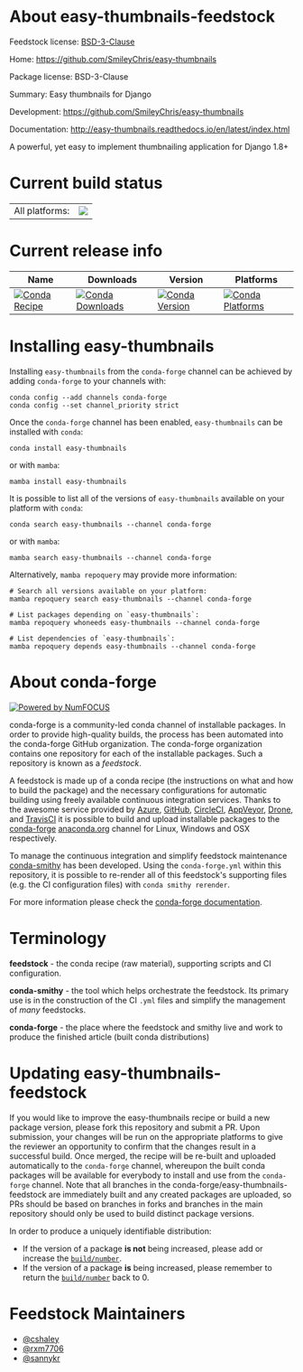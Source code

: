 About easy-thumbnails-feedstock
===============================

Feedstock license: [BSD-3-Clause](https://github.com/conda-forge/easy-thumbnails-feedstock/blob/main/LICENSE.txt)

Home: https://github.com/SmileyChris/easy-thumbnails

Package license: BSD-3-Clause

Summary: Easy thumbnails for Django

Development: https://github.com/SmileyChris/easy-thumbnails

Documentation: http://easy-thumbnails.readthedocs.io/en/latest/index.html

A powerful, yet easy to implement thumbnailing application for Django 1.8+

Current build status
====================


<table><tr><td>All platforms:</td>
    <td>
      <a href="https://dev.azure.com/conda-forge/feedstock-builds/_build/latest?definitionId=4798&branchName=main">
        <img src="https://dev.azure.com/conda-forge/feedstock-builds/_apis/build/status/easy-thumbnails-feedstock?branchName=main">
      </a>
    </td>
  </tr>
</table>

Current release info
====================

| Name | Downloads | Version | Platforms |
| --- | --- | --- | --- |
| [![Conda Recipe](https://img.shields.io/badge/recipe-easy--thumbnails-green.svg)](https://anaconda.org/conda-forge/easy-thumbnails) | [![Conda Downloads](https://img.shields.io/conda/dn/conda-forge/easy-thumbnails.svg)](https://anaconda.org/conda-forge/easy-thumbnails) | [![Conda Version](https://img.shields.io/conda/vn/conda-forge/easy-thumbnails.svg)](https://anaconda.org/conda-forge/easy-thumbnails) | [![Conda Platforms](https://img.shields.io/conda/pn/conda-forge/easy-thumbnails.svg)](https://anaconda.org/conda-forge/easy-thumbnails) |

Installing easy-thumbnails
==========================

Installing `easy-thumbnails` from the `conda-forge` channel can be achieved by adding `conda-forge` to your channels with:

```
conda config --add channels conda-forge
conda config --set channel_priority strict
```

Once the `conda-forge` channel has been enabled, `easy-thumbnails` can be installed with `conda`:

```
conda install easy-thumbnails
```

or with `mamba`:

```
mamba install easy-thumbnails
```

It is possible to list all of the versions of `easy-thumbnails` available on your platform with `conda`:

```
conda search easy-thumbnails --channel conda-forge
```

or with `mamba`:

```
mamba search easy-thumbnails --channel conda-forge
```

Alternatively, `mamba repoquery` may provide more information:

```
# Search all versions available on your platform:
mamba repoquery search easy-thumbnails --channel conda-forge

# List packages depending on `easy-thumbnails`:
mamba repoquery whoneeds easy-thumbnails --channel conda-forge

# List dependencies of `easy-thumbnails`:
mamba repoquery depends easy-thumbnails --channel conda-forge
```


About conda-forge
=================

[![Powered by
NumFOCUS](https://img.shields.io/badge/powered%20by-NumFOCUS-orange.svg?style=flat&colorA=E1523D&colorB=007D8A)](https://numfocus.org)

conda-forge is a community-led conda channel of installable packages.
In order to provide high-quality builds, the process has been automated into the
conda-forge GitHub organization. The conda-forge organization contains one repository
for each of the installable packages. Such a repository is known as a *feedstock*.

A feedstock is made up of a conda recipe (the instructions on what and how to build
the package) and the necessary configurations for automatic building using freely
available continuous integration services. Thanks to the awesome service provided by
[Azure](https://azure.microsoft.com/en-us/services/devops/), [GitHub](https://github.com/),
[CircleCI](https://circleci.com/), [AppVeyor](https://www.appveyor.com/),
[Drone](https://cloud.drone.io/welcome), and [TravisCI](https://travis-ci.com/)
it is possible to build and upload installable packages to the
[conda-forge](https://anaconda.org/conda-forge) [anaconda.org](https://anaconda.org/)
channel for Linux, Windows and OSX respectively.

To manage the continuous integration and simplify feedstock maintenance
[conda-smithy](https://github.com/conda-forge/conda-smithy) has been developed.
Using the ``conda-forge.yml`` within this repository, it is possible to re-render all of
this feedstock's supporting files (e.g. the CI configuration files) with ``conda smithy rerender``.

For more information please check the [conda-forge documentation](https://conda-forge.org/docs/).

Terminology
===========

**feedstock** - the conda recipe (raw material), supporting scripts and CI configuration.

**conda-smithy** - the tool which helps orchestrate the feedstock.
                   Its primary use is in the construction of the CI ``.yml`` files
                   and simplify the management of *many* feedstocks.

**conda-forge** - the place where the feedstock and smithy live and work to
                  produce the finished article (built conda distributions)


Updating easy-thumbnails-feedstock
==================================

If you would like to improve the easy-thumbnails recipe or build a new
package version, please fork this repository and submit a PR. Upon submission,
your changes will be run on the appropriate platforms to give the reviewer an
opportunity to confirm that the changes result in a successful build. Once
merged, the recipe will be re-built and uploaded automatically to the
`conda-forge` channel, whereupon the built conda packages will be available for
everybody to install and use from the `conda-forge` channel.
Note that all branches in the conda-forge/easy-thumbnails-feedstock are
immediately built and any created packages are uploaded, so PRs should be based
on branches in forks and branches in the main repository should only be used to
build distinct package versions.

In order to produce a uniquely identifiable distribution:
 * If the version of a package **is not** being increased, please add or increase
   the [``build/number``](https://docs.conda.io/projects/conda-build/en/latest/resources/define-metadata.html#build-number-and-string).
 * If the version of a package **is** being increased, please remember to return
   the [``build/number``](https://docs.conda.io/projects/conda-build/en/latest/resources/define-metadata.html#build-number-and-string)
   back to 0.

Feedstock Maintainers
=====================

* [@cshaley](https://github.com/cshaley/)
* [@rxm7706](https://github.com/rxm7706/)
* [@sannykr](https://github.com/sannykr/)

